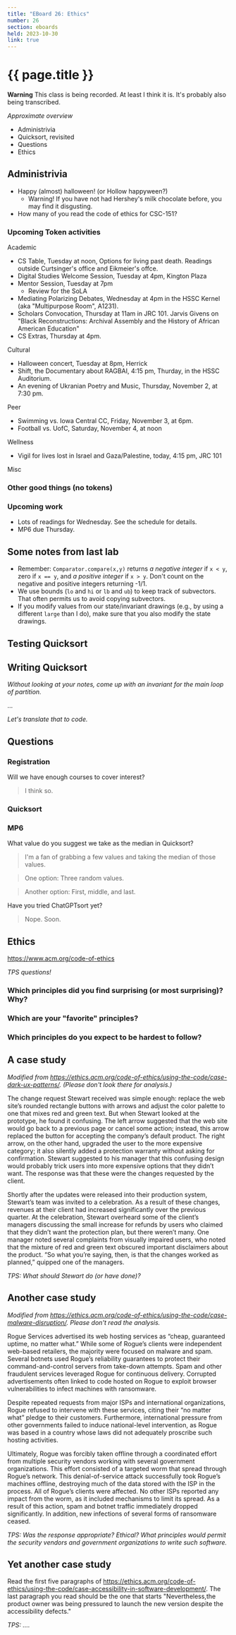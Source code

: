 ```yaml
---
title: "EBoard 26: Ethics"
number: 26
section: eboards
held: 2023-10-30
link: true
---
```

# {{ page.title }}

**Warning** This class is being recorded.  At least I think it is.
It's probably also being transcribed.

_Approximate overview_

* Administrivia
* Quicksort, revisited
* Questions
* Ethics

Administrivia
-------------

* Happy (almost) halloween!  (or Hollow happyween?)
    * Warning!  If you have not had Hershey's milk chocolate before,
      you may find it disgusting.
* How many of you read the code of ethics for CSC-151?

### Upcoming Token activities

Academic

* CS Table, Tuesday at noon, Options for living past death.  Readings
  outside Curtsinger's office and Eikmeier's offce.
* Digital Studies Welcome Session, Tuesday at 4pm, Kington Plaza
* Mentor Session, Tuesday at 7pm
    * Review for the SoLA
* Mediating Polarizing Debates, Wednesday at 4pm in the HSSC Kernel
  (aka "Multipurpose Room", A1231).
* Scholars Convocation, Thursday at 11am in JRC 101. Jarvis Givens
  on "Black Reconstructions: Archival Assembly and the History of
  African American Education"
* CS Extras, Thursday at 4pm.

Cultural

* Halloween concert, Tuesday at 8pm, Herrick
* Shift, the Documentary about RAGBAI, 4:15 pm, Thurday, in the
  HSSC Auditorium.
* An evening of Ukranian Poetry and Music, Thursday, November 2, at
  7:30 pm.

Peer

* Swimming vs. Iowa Central CC, Friday, November 3, at 6pm.
* Football vs. UofC, Saturday, November 4, at noon

Wellness

* Vigil for lives lost in Israel and Gaza/Palestine, today, 4:15 pm, JRC 101

Misc

### Other good things (no tokens)

### Upcoming work

* Lots of readings for Wednesday.  See the schedule for details.
* MP6 due Thursday.  

Some notes from last lab
------------------------

* Remember: `Comparator.compare(x,y)` returns _a negative integer_ if `x < y`,
  zero if `x == y`, and _a positive integer_ if `x > y`.  Don't count on
  the negative and positive integers returning -1/1.
* We use bounds (`lo` and `hi` or `lb` and `ub`) to keep track of 
  subvectors.  That often permits us to avoid copying subvectors.
* If you modify values from our state/invariant drawings (e.g., by using 
  a different `large` than I do), make sure that you also modify the state 
  drawings.

Testing Quicksort
-----------------

Writing Quicksort
-----------------

_Without looking at your notes, come up with an invariant for the main
loop of partition._

...

_Let's translate that to code._

Questions
---------

### Registration

Will we have enough courses to cover interest?

> I think so.

### Quicksort

### MP6

What value do you suggest we take as the median in Quicksort?

> I'm a fan of grabbing a few values and taking the median of those
  values.

> One option: Three random values.

> Another option: First, middle, and last.

Have you tried ChatGPTsort yet?

> Nope.  Soon.

Ethics
------

<https://www.acm.org/code-of-ethics>

_TPS questions!_

### Which principles did you find surprising (or most surprising)?  Why?

### Which are your "favorite" principles?

### Which principles do you expect to be hardest to follow?

A case study
------------

_Modified from <https://ethics.acm.org/code-of-ethics/using-the-code/case-dark-ux-patterns/>.  (Please don't look there for analysis.)_

The change request Stewart received was simple enough: replace the web site’s rounded rectangle buttons with arrows and adjust the color palette to one that mixes red and green text. But when Stewart looked at the prototype, he found it confusing. The left arrow suggested that the web site would go back to a previous page or cancel some action; instead, this arrow replaced the button for accepting the company’s default product. The right arrow, on the other hand, upgraded the user to the more expensive category; it also silently added a protection warranty without asking for confirmation. Stewart suggested to his manager that this confusing design would probably trick users into more expensive options that they didn’t want. The response was that these were the changes requested by the client.

Shortly after the updates were released into their production system, Stewart’s team was invited to a celebration. As a result of these changes, revenues at their client had increased significantly over the previous quarter. At the celebration, Stewart overheard some of the client’s managers discussing the small increase for refunds by users who claimed that they didn’t want the protection plan, but there weren’t many. One manager noted several complaints from visually impaired users, who noted that the mixture of red and green text obscured important disclaimers about the product. “So what you’re saying, then, is that the changes worked as planned,” quipped one of the managers.

_TPS: What should Stewart do (or have done)?_

Another case study
------------------

_Modified from <https://ethics.acm.org/code-of-ethics/using-the-code/case-malware-disruption/>.  Please don't read the analysis._

Rogue Services advertised its web hosting services as “cheap, guaranteed uptime, no matter what.” While some of Rogue’s clients were independent web-based retailers, the majority were focused on malware and spam. Several botnets used Rogue’s reliability guarantees to protect their command-and-control servers from take-down attempts. Spam and other fraudulent services leveraged Rogue for continuous delivery. Corrupted advertisements often linked to code hosted on Rogue to exploit browser vulnerabilities to infect machines with ransomware.

Despite repeated requests from major ISPs and international organizations, Rogue refused to intervene with these services, citing their “no matter what” pledge to their customers. Furthermore, international pressure from other governments failed to induce national-level intervention, as Rogue was based in a country whose laws did not adequately proscribe such hosting activities.

Ultimately, Rogue was forcibly taken offline through a coordinated effort from multiple security vendors working with several government organizations. This effort consisted of a targeted worm that spread through Rogue’s network. This denial-of-service attack successfully took Rogue’s machines offline, destroying much of the data stored with the ISP in the process. All of Rogue’s clients were affected. No other ISPs reported any impact from the worm, as it included mechanisms to limit its spread. As a result of this action, spam and botnet traffic immediately dropped significantly. In addition, new infections of several forms of ransomware ceased.

_TPS: Was the response appropriate?  Ethical?  What principles would permit the security vendors and government organizations to write such software._

Yet another case study
----------------------

Read the first five paragraphs of <https://ethics.acm.org/code-of-ethics/using-the-code/case-accessibility-in-software-development/>.  The last paragraph you read should be the one that starts "Nevertheless,the product owner was being pressured to launch the new version despite the accessibility defects." 

_TPS: ...._
